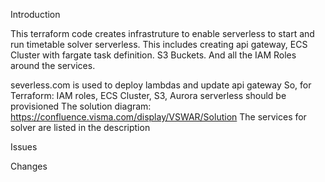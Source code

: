 Introduction

This terraform code creates infrastruture to enable serverless to start and run timetable solver serverless.
This includes creating api gateway, ECS Cluster with fargate task definition. S3 Buckets. And all the IAM
Roles around the services.

severless.com is used to deploy lambdas and update api gateway
So, for Terraform: IAM roles, ECS Cluster, S3, Aurora serverless should be provisioned
The solution diagram: https://confluence.visma.com/display/VSWAR/Solution
The services for solver are listed in the description

Issues

Changes
